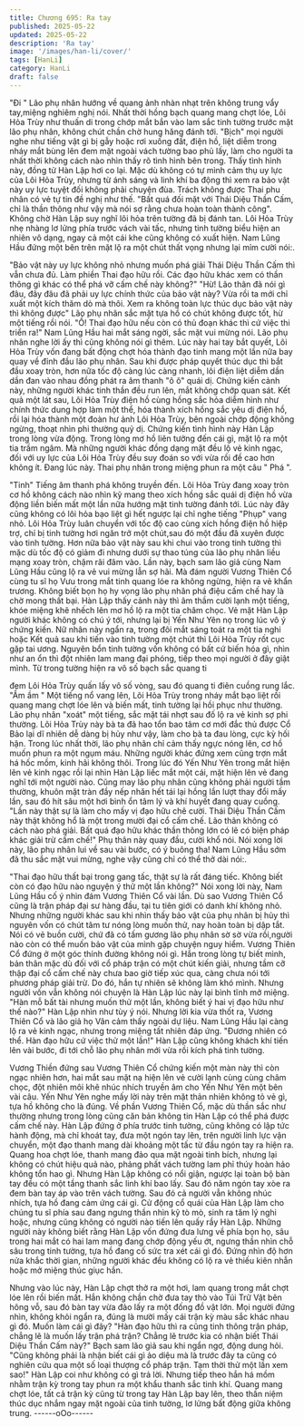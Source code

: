 ```yaml
---
title: Chương 695: Ra tay
published: 2025-05-22
updated: 2025-05-22
description: 'Ra tay'
image: '/images/han-li/cover/'
tags: [HanLi]
category: HanLi
draft: false
---
```


"Đi "
Lão phụ nhân hướng về quang ảnh nhàn nhạt trên không trung
vẩy tay,miệng nghiêm nghị nói.
Nhất thời hồng bạch quang mang chợt lóe, Lôi Hỏa Trùy như
thuấn di trong chớp mắt bắn vào lam sắc tinh tường trước mặt lão
phụ nhân, không chút chần chờ hung hăng đánh tới.
"Bịch" mọi người nghe như tiếng vật gì bị gẫy hoặc rơi xuống đất,
điện hồ, liệt diễm trong nháy mắt bùng lên đem mặt ngoài vách
tường bao phủ lấy, làm cho người ta nhất thời không cách nào
nhìn thấy rõ tình hình bên trong.
Thấy tình hình này, đồng tử Hàn Lập hơi co lại.
Mặc dù không có tự mình cảm thụ uy lực của Lôi Hỏa Trùy,
nhưng từ ánh sáng và linh khí ba động thì xem ra bảo vật này uy
lực tuyệt đối không phải chuyện đùa.
Trách không được Thai phu nhân có vẻ tự tin đề nghị như thế.
"Bất quá đối mặt với Thái Diệu Thần Cấm, chỉ là thần thông như
vậy mà nói sợ rằng chưa hoàn toàn thành công".
Không chờ Hàn Lập suy nghĩ lôi hỏa trên tường đã bị đánh tan.
Lôi Hỏa Trùy nhẹ nhàng lơ lửng phía trước vách vài tấc, nhưng
tinh tường biểu hiện an nhiên vô dạng, ngay cả một cái khe cũng
không có xuất hiện.
Nam Lũng Hầu đứng một bên trên mặt lộ ra một chút thất vọng
nhưng lại mỉm cười nói:.

"Bảo vật này uy lực không nhỏ nhưng muốn phá giải Thái Diệu
Thần Cấm thì vẫn chưa đủ. Làm phiền Thai đạo hữu rồi. Các đạo
hữu khác xem có thần thông gì khác có thể phá vỡ cấm chế này
không?"
"Hừ! Lão thân đã nói gì đâu, đây đâu đã phải uy lực chính thức
của bảo vật này? Vừa rồi ta mới chỉ xuất một kích thăm dò mà
thôi. Xem ra không toàn lực thúc dục bảo vật này thì không được"
Lão phụ nhân sắc mặt tựa hồ có chút không được tốt, hừ một
tiếng rồi nói.
"Ồ! Thai đạo hữu nếu còn có thủ đoạn khác thì cứ việc thi triển
ra!" Nam Lũng Hầu hai mắt sáng ngời, sắc mặt vui mừng nói.
Lão phụ nhân nghe lời ấy thì cũng không nói gì thêm. Lúc này hai
tay bắt quyết, Lôi Hỏa Trùy vốn đang bất động chợt hóa thành
đạo tinh mang một lần nữa bay quay về đỉnh đầu lão phụ nhân.
Sau khi được pháp quyết thúc dục thì bắt đầu xoay tròn, hơn nữa
tốc độ càng lúc càng nhanh, lôi điện liệt diễm dần dần đan vào
nhau đồng phát ra âm thanh "ô ô" quái dị.
Chứng kiến cảnh này, những người khác tinh thần đều run lên,
mắt không chớp quan sát.
Kết quả một lát sau, Lôi Hỏa Trùy điện hồ cùng hồng sắc hỏa
diễm hình như chính thức dung hợp làm một thể, hóa thành xích
hồng sắc yêu dị điện hồ, rồi lại hóa thành một đoàn hư ảnh Lôi
Hỏa Trùy, bên ngoài chớp động không ngừng, thoạt nhìn phi
thường quỷ dị.
Chứng kiến tình hình này Hàn Lập trong lòng vừa động. Trong
lòng mơ hồ liên tưởng đến cái gì, mặt lộ ra một tia trầm ngâm.
Mà những người khác đồng dạng mặt đều lộ vẻ kinh ngạc, đối với
uy lực của Lôi Hỏa Trùy đều suy đoán so với vừa rồi đề cao hơn
không ít.
Đang lúc này. Thai phụ nhân trong miệng phun ra một câu " Phá ".

"Tinh" Tiếng âm thanh phá không truyền đến.
Lôi Hỏa Trùy đang xoay tròn cơ hồ không cách nào nhìn kỹ mang
theo xích hồng sắc quái dị điện hồ vừa động liền biến mất một lần
nữa hướng mặt tinh tường đánh tới.
Lúc này đây cũng không có lôi hỏa bạo liệt gì hết ngược lại chỉ
nghe tiếng "Phụp" vang nhỏ.
Lôi Hỏa Trùy luân chuyển với tốc độ cao cùng xích hồng điện hồ
hiệp trợ, chỉ bị tinh tường hơi ngăn trở một chút,sau đó một đầu
đã xuyên được vào tinh tường.
Hơn nữa bảo vật này sau khi chui vào trong tinh tường thì mặc dù
tốc độ có giảm đi nhưng dưới sự thao túng của lão phụ nhân liều
mạng xoay tròn, chậm rãi đâm vào.
Lần này, bạch sam lão giả cùng Nam Lũng Hầu cũng lộ ra vẻ vui
mừng lẫn sợ hãi.
Mà đám người Vương Thiên Cổ cùng tu sĩ họ Vưu trong mắt tinh
quang lóe ra không ngừng, hiện ra vẻ khẩn trương.
Không biết bọn họ hy vọng lão phụ nhân phá điệu cấm chế hay là
chờ mong thất bại.
Hàn Lập thấy cảnh này thì âm thầm cười lạnh một tiếng, khóe
miệng khẽ nhếch lên mơ hồ lộ ra một tia châm chọc.
Vẻ mặt Hàn Lập người khác không có chú ý tới, nhưng lại bị Yến
Như Yên nọ trong lúc vô ý chứng kiến.
Nữ nhân này ngẩn ra, trong đôi mắt sáng toát ra một tia nghi hoặc
Kết quả sau khi tiến vào tinh tường một chút thì Lôi Hỏa Trùy rốt
cục gặp tai ương.
Nguyên bổn tinh tường vốn không có bất cứ biến hóa gì, nhìn
như an ổn thì đột nhiên lam mang đại phóng, tiếp theo mọi người
ở đây giật mình. Từ trong tường hiện ra vô số bạch sắc quang ti

đem Lôi Hỏa Trùy quấn lấy vô số vòng, sau đó quang ti điên
cuồng rung lắc.
"Ầm ầm " Một tiếng nổ vang lên, Lôi Hỏa Trùy trong nháy mắt bạo
liệt rồi quang mang chợt lóe lên và biến mất, tinh tường lại hồi
phục như thường.
Lão phụ nhân "xoát" một tiếng, sắc mặt tái nhợt sau đố lộ ra vẻ
kinh sợ phi thường.
Lôi Hỏa Trùy này bà ta đã hao tổn bao tâm cơ mới đắc thủ được
Cổ Bảo lại dĩ nhiên dễ dàng bị hủy như vậy, làm cho bà ta đau
lòng, cực kỳ hối hận.
Trong lúc nhất thời, lão phụ nhân chỉ cảm thấy ngực nóng lên, cơ
hồ muốn phun ra một ngụm máu.
Những người khác đứng xem cũng trợn mắt há hốc mồm, kinh
hãi không thôi.
Trong lúc đó Yến Như Yên trong mắt hiện lên vẻ kinh ngạc rồi lại
nhìn Hàn Lập liếc mắt một cái, mặt hiện lên vẻ đang nghĩ tới một
người nào.
Cũng may lão phụ nhân cũng không phải người tầm thường,
khuôn mặt tràn đầy nếp nhăn hết tái lại hồng lần lượt thay đổi
mấy lần, sau đó hít sâu một hơi bình ổn tâm lý và khí huyết đang
quay cuồng.
"Lần này thật sự là làm cho mấy vị đạo hữu chê cười. Thái Diệu
Thần Cấm này thật không hổ là một trong mười đại cổ cấm chế.
Lão thân không có cách nào phá giải. Bất quá đạo hữu khác thần
thông lớn có lẽ có biện pháp khác giải trừ cấm chế!" Phụ thân này
quay đầu, cười khổ nói.
Nói xong lời này, lão phụ nhân lui về sau vài bước, có ý buông
tha!
Nam Lũng Hầu sớm đã thu sắc mặt vui mừng, nghe vậy cũng chỉ
có thể thở dài nói:.

"Thai đạo hữu thất bại trong gang tấc, thật sự là rất đáng tiếc.
Không biết còn có đạo hữu nào nguyện ý thử một lần không?" Nói
xong lời này, Nam Lũng Hầu cố ý nhìn đám Vương Thiên Cổ vài
lần.
Dù sao Vương Thiên Cổ cũng là trận pháp đại sư hàng đầu, tại tu
tiên giới có danh khí không nhỏ.
Nhưng những người khác sau khi nhìn thấy bảo vật của phụ nhân
bị hủy thì nguyên vốn có chút tâm tư nóng lòng muốn thử, nay
hoàn toàn bị dập tắt.
Nói có vẻ buồn cười, chứ đã có tấm gương lão phụ nhân sờ sờ
vừa rồi,người nào còn có thể muốn bảo vật của mình gặp chuyện
nguy hiểm.
Vương Thiên Cổ đứng ở một góc thính đường không nói gì.
Hắn trong lòng tự biết mình, bản thân mặc dù đối với cổ pháp trận
có một chút kiến giải, nhưng tầm cỡ thập đại cổ cấm chế này
chưa bao giờ tiếp xúc qua, càng chưa nói tới phương pháp giải
trừ.
Do đó, hắn tự nhiên sẽ không làm khó mình.
Nhưng người vốn vẫn không nói chuyện là Hàn Lập lúc này lại
bình tĩnh mở miệng.
"Hàn mỗ bất tài nhưng muốn thử một lần, không biết ý hai vị đạo
hữu như thế nào?" Hàn Lập nhìn như tùy ý nói.
Nhưng lời kia vừa thốt ra, Vương Thiên Cổ và lão giả họ Vân cảm
thấy ngoài dự liệu. Nam Lũng Hầu lại càng lộ ra vẻ kinh ngạc,
nhưng trong miệng tất nhiên đáp ứng.
"Đương nhiên có thể. Hàn đạo hữu cứ việc thử một lần!"
Hàn Lập cũng không khách khí tiến lên vài bước, đi tới chỗ lão
phụ nhân mới vừa rồi kích phá tinh tường.

Vương Thiền đứng sau Vương Thiên Cổ chứng kiến một màn
này thì còn ngạc nhiên hơn, hai mắt sau mặt nạ hiện lên vẻ cười
lạnh cùng cùng châm chọc, đột nhiên môi khẽ nhúc nhích truyền
âm cho Yến Như Yên một bên vài câu.
Yến Như Yên nghe mấy lời này trên mặt thản nhiên không tỏ vẻ
gì, tựa hồ không cho là đúng.
Về phần Vương Thiên Cổ, mặc dù thần sắc như thường nhưng
trong lòng cũng căn bản không tin Hàn Lập có thể phá được cấm
chế này.
Hàn Lập đứng ở phía trước tinh tường, cũng không có lập tức
hành động, mà chỉ khoát tay, đưa một ngón tay lên, trên người
linh lực vận chuyển, một đạo thanh mang dài khoảng một tấc từ
đầu ngón tay ra hiện ra.
Quang hoa chợt lóe, thanh mang đảo qua mặt ngoài tinh bích,
nhưng lại không có chút hiệu quả nào, phảng phất vách tường
lam phỉ thúy hoàn hảo không tổn hao gì.
Nhưng Hàn Lập không có nổi giận, ngược lại toàn bộ bàn tay đều
có một tầng thanh sắc linh khí bao lấy. Sau đó năm ngón tay xòe
ra đem bàn tay áp vào trên vách tường.
Sau đó cả người vẫn không nhúc nhích, tựa hồ đang cảm ứng cái
gì.
Cử động cổ quái của Hàn Lập làm cho chúng tu sĩ phía sau đang
ngưng thần nhìn kỹ tò mò, sinh ra tâm lý nghi hoặc, nhưng cũng
không có người nào tiến lên quấy rầy Hàn Lập.
Những người này không biết rằng Hàn Lập vốn đứng đưa lưng về
phía bọn họ, sâu trong hai mắt có hai lam mang đang chớp động
yếu ớt, ngưng thần nhìn chỗ sâu trong tinh tường, tựa hồ đang cố
sức tra xét cái gì đó.
Đứng nhìn độ hơn nửa khắc thời gian, những người khác đều
không có lộ ra vẻ thiếu kiên nhẫn hoặc mở miệng thúc giục hắn.

Nhưng vào lúc này, Hàn Lập chợt thở ra một hơi, lam quang trong
mắt chợt lóe lên rồi biến mất.
Hắn không chần chờ đưa tay thò vào Túi Trữ Vật bên hông vỗ,
sau đó bàn tay vừa đảo lấy ra một đống đồ vật lớn.
Mọi người đứng nhìn, không khỏi ngẩn ra, đúng là mười mấy cái
trận kỳ màu sắc khác nhau gì đó.
Muốn làm cái gì đây?
"Hàn đạo hữu thì ra cũng tinh thông trận pháp, chẳng lẽ là muốn
lấy trận phá trận? Chẳng lẽ trước kia có nhận biết Thái Diệu Thần
Cấm này?" Bạch sam lão giả sau khi ngẩn ngơ, động dung hỏi.
"Cũng không phải là nhận biết cái gì ảo diệu mà là trước đây ta
cũng có nghiên cứu qua một số loại thượng cổ pháp trận. Tạm
thời thử một lần xem sao!" Hàn Lập coi như không có gì trả lời.
Nhưng tiếp theo hắn há mồm nhằm trận kỳ trong tay phun ra một
khẩu thanh sắc tinh khí.
Quang mang chợt lóe, tất cả trận kỳ cũng từ trong tay Hàn Lập
bay lên, theo thần niệm thúc dục nhắm ngay mặt ngoài của tinh
tường, lơ lửng bất động giữa không trung.
------oOo------
